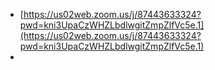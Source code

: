 - [https://us02web.zoom.us/j/87443633324?pwd=kni3UpaCzWHZLbdlwgitZmpZlfVc5e.1](https://us02web.zoom.us/j/87443633324?pwd=kni3UpaCzWHZLbdlwgitZmpZlfVc5e.1)
-